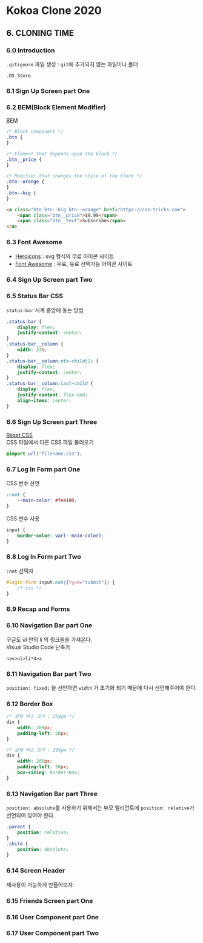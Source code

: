 # Kokoa Clone 2020

## 6. CLONING TIME

### 6.0 Introduction

`.gitignore` 파일 생성 : `git`에 추가되지 않는 파일이나 폴더

```
.DS_Store
```

### 6.1 Sign Up Screen part One

### 6.2 BEM(Block Element Modifier)

[BEM](https://css-tricks.com/bem-101/)

```css
/* Block component */
.btn {
}

/* Element that depends upon the block */
.btn__price {
}

/* Modifier that changes the style of the block */
.btn--orange {
}
.btn--big {
}
```

```html
<a class="btn btn--big btn--orange" href="https://css-tricks.com">
    <span class="btn__price">$9.99</span>
    <span class="btn__text">Subscribe</span>
</a>
```

### 6.3 Font Awesome

-   [Heroicons](https://heroicons.dev/) : svg 형식의 무료 아이콘 사이트
-   [Font Awesome](https://fontawesome.com/) : 무료, 유료 선택가능 아이콘 사이트

### 6.4 Sign Up Screen part Two

### 6.5 Status Bar CSS

`status-bar` 시계 중앙에 놓는 방법

```css
.status-bar {
    display: flex;
    justify-content: center;
}
.status-bar__column {
    width: 33%;
}
.status-bar__column:nth-child(2) {
    display: flex;
    justify-content: center;
}
.status-bar__column:last-child {
    display: flex;
    justify-content: flex-end;
    align-items: center;
}
```

### 6.6 Sign Up Screen part Three

[Reset CSS](https://meyerweb.com/eric/tools/css/reset/)  
CSS 파일에서 다른 CSS 파일 불러오기

```css
@import url("filename.css");
```

### 6.7 Log In Form part One

CSS 변수 선언

```css
:root {
    --main-color: #fea100;
}
```

CSS 변수 사용

```css
input {
    border-color: var(--main-color);
}
```

### 6.8 Log In Form part Two

`:not` 선택자

```css
#login-form input:not([type="submit"]) {
    /* css */
}
```

### 6.9 Recap and Forms

### 6.10 Navigation Bar part One

구글도 ul 안의 li 의 링크들을 가져온다.  
Visual Studio Code 단축키

```
nav>ul>li*4>a
```

### 6.11 Navigation Bar part Two

`position: fixed;` 을 선언하면 `width` 가 초기화 되기 때문에 다시 선언해주어야 한다.

### 6.12 Border Box

```css
/* 실제 박스 크기 : 250px */
div {
    width: 200px;
    padding-left: 50px;
}

/* 실제 박스 크기 : 200px */
div {
    width: 200px;
    padding-left: 50px;
    box-sizing: border-box;
}
```

### 6.13 Navigation Bar part Three

`position: absolute`를 사용하기 위해서는 부모 엘리먼트에 `position: relative`가 선언되어 있어야 한다.

```css
.parent {
    position: relative;
}
.child {
    position: absolute;
}
```

### 6.14 Screen Header

재사용이 가능하게 만들어보자.

### 6.15 Friends Screen part One

### 6.16 User Component part One

### 6.17 User Component part Two
